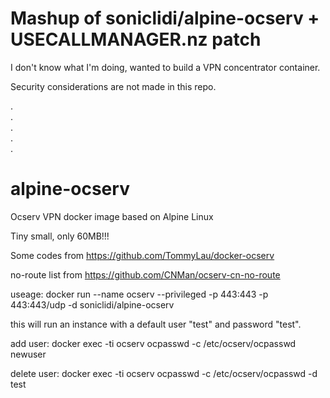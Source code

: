 # Mashup of soniclidi/alpine-ocserv + USECALLMANAGER.nz patch
  
I don't know what I'm doing, wanted to build a VPN concentrator container.  
  
Security considerations are not made in this repo.

.  
.  
.  
.  
.  


# alpine-ocserv
Ocserv VPN docker image based on Alpine Linux

Tiny small, only 60MB!!!

Some codes from https://github.com/TommyLau/docker-ocserv

no-route list from https://github.com/CNMan/ocserv-cn-no-route


useage: docker run --name ocserv --privileged -p 443:443 -p 443:443/udp -d soniclidi/alpine-ocserv

this will run an instance with a default user "test" and password "test".

add user: docker exec -ti ocserv ocpasswd -c /etc/ocserv/ocpasswd newuser

delete user: docker exec -ti ocserv ocpasswd -c /etc/ocserv/ocpasswd -d test
